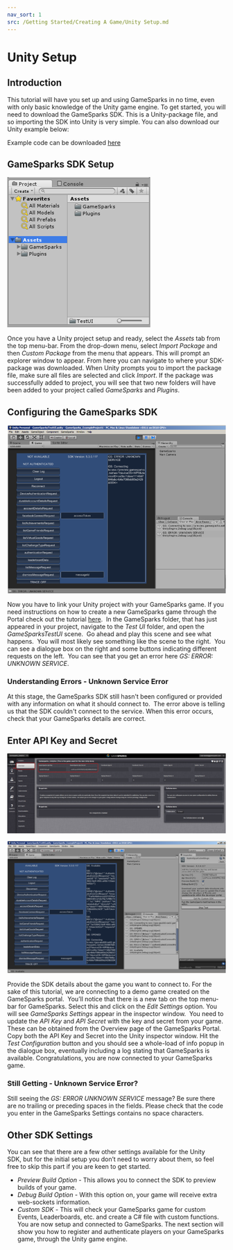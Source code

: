 ```yaml
---
nav_sort: 1
src: /Getting Started/Creating A Game/Unity Setup.md
---
```


# Unity Setup

## Introduction

This tutorial will have you set up and using GameSparks in no time, even with only basic knowledge of the Unity game engine. To get started, you will need to download the GameSparks SDK. This is a Unity-package file, and so importing the SDK into Unity is very simple. You can also download our Unity example below:

Example code can be downloaded [here](http://repo.gamesparks.net/docs/tutorial-assets/UnitySetup_Tutorial.zip)

## GameSparks SDK Setup

![l](img/UT/1.png)

Once you have a Unity project setup and ready, select the *Assets* tab from the top menu-bar.
From the drop-down menu, select *Import Package* and then *Custom Package* from the menu that appears.
This will prompt an explorer window to appear. From here you can navigate to where your SDK-package was downloaded. When Unity prompts you to import the package file, make sure all files are selected and click *Import*.
If the package was successfully added to project, you will see that two new folders will have been added to your project called *GameSparks* and *Plugins*.
 

## Configuring the GameSparks SDK

![l](img/UT/2.png)

Now you have to link your Unity project with your GameSparks game. If you need instructions on how to create a new GameSparks game through the Portal check out the tutorial [here](./README.md).  In the GameSparks folder, that has just appeared in your project, navigate to the *Test UI* folder, and open the *GameSparksTestUI* scene.  Go ahead and play this scene and see what happens.  You will most likely see something like the scene to the right.  You can see a dialogue box on the right and some buttons indicating different requests on the left.  You can see that you get an error here *GS: ERROR: UNKNOWN SERVICE*.

### Understanding Errors - Unknown Service Error

At this stage, the GameSparks SDK still hasn't been configured or provided with any information on what it should connect to.  The error above is telling us that the SDK couldn't connect to the service. When this error occurs, check that your GameSparks details are correct.

## Enter API Key and Secret

![l](img/UT/3.png)

![l](img/UT/4.png)

Provide the SDK details about the game you want to connect to. For the sake of this tutorial, we are connecting to a demo game created on the GameSparks portal.  You’ll notice that there is a new tab on the top menu-bar for GameSparks. Select this and click on the *Edit Settings* option. You will see *GameSparks Settings* appear in the inspector window.  You need to update the *API Key* and *API Secret* with the key and secret from your game. These can be obtained from the Overview page of the GameSparks Portal.  Copy both the API Key and Secret into the Unity inspector window. Hit the *Test Configuration* button and you should see a whole-load of info popup in the dialogue box, eventually including a log stating that GameSparks is available. Congratulations, you are now connected to your GameSparks game.

### Still Getting - Unknown Service Error?

Still seeing the *GS: ERROR UNKNOWN SERVICE* message? Be sure there are no trailing or preceding spaces in the fields. Please check that the code you enter in the GameSparks Settings contains no space characters.

## Other SDK Settings

You can see that there are a few other settings available for the Unity SDK, but for the initial setup you don’t need to worry about them, so feel free to skip this part if you are keen to get started.

  * *Preview Build Option* - This allows you to connect the SDK to preview builds of your game.
  * *Debug Build Option* - With this option on, your game will receive extra web-sockets information.
  * *Custom SDK* - This will check your GameSparks game for custom Events, Leaderboards, etc. and create a C# file with custom functions.
You are now setup and connected to GameSparks. The next section will show you how to register and authenticate players on your GameSparks game, through the Unity game engine.
